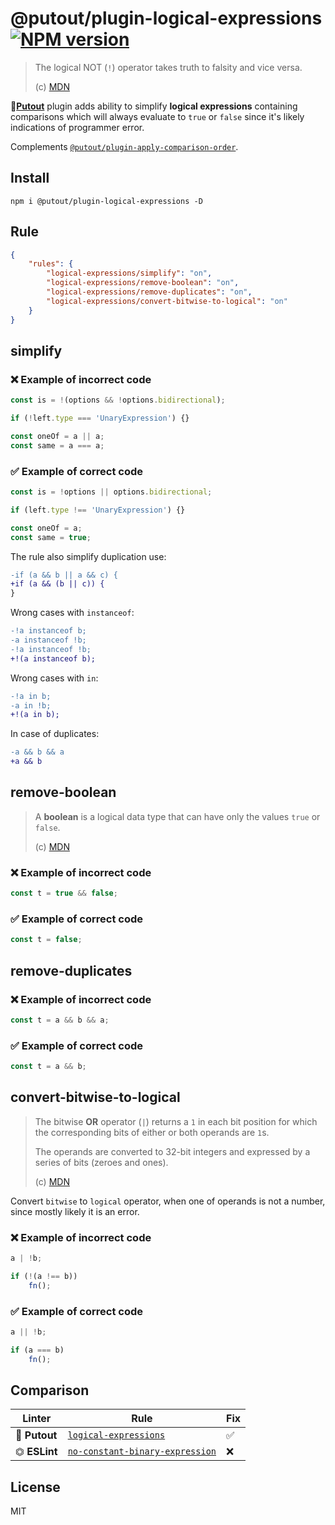 # @putout/plugin-logical-expressions [![NPM version][NPMIMGURL]][NPMURL]

[NPMIMGURL]: https://img.shields.io/npm/v/@putout/plugin-logical-expressions.svg?style=flat&longCache=true
[NPMURL]: https://npmjs.org/package/@putout/plugin-logical-expressions "npm"

> The logical NOT (`!`) operator takes truth to falsity and vice versa.
>
> (c) [MDN](https://developer.mozilla.org/en-US/docs/Web/JavaScript/Reference/Operators/Logical_NOT)

🐊[**Putout**](https://github.com/coderaiser/putout) plugin adds ability to simplify **logical expressions** containing
comparisons which will always evaluate to `true` or `false` since it's  likely indications of programmer error.

Complements [`@putout/plugin-apply-comparison-order`](https://github.com/coderaiser/putout/tree/master/packages/plugin-apply-comparison-order#readme).

## Install

```
npm i @putout/plugin-logical-expressions -D
```

## Rule

```json
{
    "rules": {
        "logical-expressions/simplify": "on",
        "logical-expressions/remove-boolean": "on",
        "logical-expressions/remove-duplicates": "on",
        "logical-expressions/convert-bitwise-to-logical": "on"
    }
}
```

## simplify

### ❌ Example of incorrect code

```js
const is = !(options && !options.bidirectional);

if (!left.type === 'UnaryExpression') {}

const oneOf = a || a;
const same = a === a;
```

### ✅ Example of correct code

```js
const is = !options || options.bidirectional;

if (left.type !== 'UnaryExpression') {}

const oneOf = a;
const same = true;
```

The rule also simplify duplication use:

```diff
-if (a && b || a && c) {
+if (a && (b || c)) {
}
```

Wrong cases with `instanceof`:

```diff
-!a instanceof b;
-a instanceof !b;
-!a instanceof !b;
+!(a instanceof b);
```

Wrong cases with `in`:

```diff
-!a in b;
-a in !b;
+!(a in b);
```

In case of duplicates:

```diff
-a && b && a
+a && b
```

## remove-boolean

> A **boolean** is a logical data type that can have only the values `true` or `false`.
>
> (c) [MDN](https://developer.mozilla.org/en-US/docs/Glossary/Boolean)

### ❌ Example of incorrect code

```js
const t = true && false;
```

### ✅ Example of correct code

```js
const t = false;
```

## remove-duplicates

### ❌ Example of incorrect code

```js
const t = a && b && a;
```

### ✅ Example of correct code

```js
const t = a && b;
```

## convert-bitwise-to-logical

> The bitwise **OR** operator (`|`) returns a `1` in each bit position for which the corresponding bits of either or both operands are `1`s.
>
> The operands are converted to 32-bit integers and expressed by a series of bits (zeroes and ones).
>
> (c) [MDN](https://developer.mozilla.org/en-US/docs/Web/JavaScript/Reference/Operators/Bitwise_OR)

Convert `bitwise` to `logical` operator, when one of operands is not a number, since mostly likely it is an error.

### ❌ Example of incorrect code

```js
a | !b;

if (!(a !== b))
    fn();
```

### ✅ Example of correct code

```js
a || !b;

if (a === b)
    fn();
```

## Comparison

Linter | Rule | Fix
--------|-------|------------|
🐊 **Putout**| [`logical-expressions`](https://github.com/coderaiser/putout/tree/master/packages/plugin-logical-expressions#readme)| ✅
⏣ **ESLint** | [`no-constant-binary-expression`](https://eslint.org/docs/rules/no-constant-binary-expression) | ❌

## License

MIT
